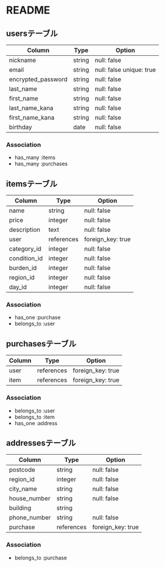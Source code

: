 # README

## usersテーブル

|Column            |Type   |Option                  |
|------------------|-------|------------------------|
|nickname          |string |null: false             |
|email             |string |null: false unique: true|
|encrypted_password|string |null: false             |
|last_name         |string |null: false             |
|first_name        |string |null: false             |
|last_name_kana    |string |null: false             |
|first_name_kana   |string |null: false             |
|birthday          |date   |null: false             |

### Association

- has_many :items
- has_many :purchases

## itemsテーブル

|Column         |Type      |Option           |
|---------------|----------|-----------------|
|name           |string    |null: false      |
|price          |integer   |null: false      |
|description    |text      |null: false      |
|user           |references|foreign_key: true|
|category_id    |integer   |null: false      |
|condition_id   |integer   |null: false      |
|burden_id      |integer   |null: false      |
|region_id      |integer   |null: false      |
|day_id         |integer   |null: false      |

### Association
- has_one :purchase
- belongs_to :user

## purchasesテーブル

|Column       |Type      |Option                 |
|-------------|----------|-----------------------|
|user         |references|foreign_key: true      |
|item         |references|foreign_key: true      |

### Association
- belongs_to :user
- belongs_to :item
- has_one :address


## addressesテーブル

|Column       |Type      |Option           |
|-------------|----------|-----------------|
|postcode     |string    |null: false      |
|region_id    |integer   |null: false      |
|city_name    |string    |null: false      |
|house_number |string    |null: false      |
|building     |string    |                 |
|phone_number |string    |null: false      |
|purchase     |references|foreign_key: true|

### Association

- belongs_to :purchase